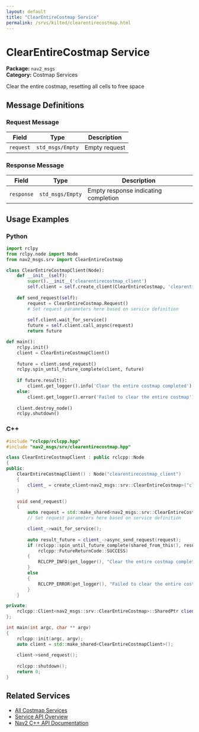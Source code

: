 ```yaml
---
layout: default
title: "ClearEntireCostmap Service"
permalink: /srvs/kilted/clearentirecostmap.html
---
```


# ClearEntireCostmap Service

**Package:** `nav2_msgs`  
**Category:** Costmap Services

Clear the entire costmap, resetting all cells to free space

## Message Definitions

### Request Message

| Field | Type | Description |
|-------|------|-------------|
| `request` | `std_msgs/Empty` | Empty request |


### Response Message

| Field | Type | Description |
|-------|------|-------------|
| `response` | `std_msgs/Empty` | Empty response indicating completion |


## Usage Examples

### Python

```python
import rclpy
from rclpy.node import Node
from nav2_msgs.srv import ClearEntireCostmap

class ClearEntireCostmapClient(Node):
    def __init__(self):
        super().__init__('clearentirecostmap_client')
        self.client = self.create_client(ClearEntireCostmap, 'clearentirecostmap')
        
    def send_request(self):
        request = ClearEntireCostmap.Request()
        # Set request parameters here based on service definition
        
        self.client.wait_for_service()
        future = self.client.call_async(request)
        return future

def main():
    rclpy.init()
    client = ClearEntireCostmapClient()
    
    future = client.send_request()
    rclpy.spin_until_future_complete(client, future)
    
    if future.result():
        client.get_logger().info('Clear the entire costmap completed')
    else:
        client.get_logger().error('Failed to clear the entire costmap')
        
    client.destroy_node()
    rclpy.shutdown()
```

### C++

```cpp
#include "rclcpp/rclcpp.hpp"
#include "nav2_msgs/srv/clearentirecostmap.hpp"

class ClearEntireCostmapClient : public rclcpp::Node
{
public:
    ClearEntireCostmapClient() : Node("clearentirecostmap_client")
    {
        client_ = create_client<nav2_msgs::srv::ClearEntireCostmap>("clearentirecostmap");
    }

    void send_request()
    {
        auto request = std::make_shared<nav2_msgs::srv::ClearEntireCostmap::Request>();
        // Set request parameters here based on service definition

        client_->wait_for_service();
        
        auto result_future = client_->async_send_request(request);
        if (rclcpp::spin_until_future_complete(shared_from_this(), result_future) ==
            rclcpp::FutureReturnCode::SUCCESS)
        {
            RCLCPP_INFO(get_logger(), "Clear the entire costmap completed");
        }
        else
        {
            RCLCPP_ERROR(get_logger(), "Failed to clear the entire costmap");
        }
    }

private:
    rclcpp::Client<nav2_msgs::srv::ClearEntireCostmap>::SharedPtr client_;
};

int main(int argc, char ** argv)
{
    rclcpp::init(argc, argv);
    auto client = std::make_shared<ClearEntireCostmapClient>();
    
    client->send_request();
    
    rclcpp::shutdown();
    return 0;
}
```

## Related Services

- [All Costmap Services](/kilted/srvs/index.html#costmap-services)
- [Service API Overview](/kilted/srvs/index.html)
- [Nav2 C++ API Documentation](/kilted/html/index.html)